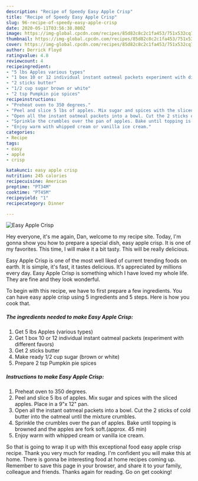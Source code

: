 ```yaml
---
description: "Recipe of Speedy Easy Apple Crisp"
title: "Recipe of Speedy Easy Apple Crisp"
slug: 96-recipe-of-speedy-easy-apple-crisp
date: 2020-05-11T03:56:38.800Z
image: https://img-global.cpcdn.com/recipes/85d82c8c2c1fa453/751x532cq70/easy-apple-crisp-recipe-main-photo.jpg
thumbnail: https://img-global.cpcdn.com/recipes/85d82c8c2c1fa453/751x532cq70/easy-apple-crisp-recipe-main-photo.jpg
cover: https://img-global.cpcdn.com/recipes/85d82c8c2c1fa453/751x532cq70/easy-apple-crisp-recipe-main-photo.jpg
author: Derrick Floyd
ratingvalue: 4.8
reviewcount: 4
recipeingredient:
- "5 lbs Apples various types"
- "1 box 10 or 12 individual instant oatmeal packets experiment with different favors"
- "2 sticks butter"
- "1/2 cup sugar brown or white"
- "2 tsp Pumpkin pie spices"
recipeinstructions:
- "Preheat oven to 350 degrees."
- "Peel and slice 5 lbs of apples. Mix sugar and spices with the sliced apples. Place in a 9&#34;x 12&#34; pan."
- "Open all the instant oatmeal packets into a bowl. Cut the 2 sticks of cold butter into the oatmeal until the mixture crumbles."
- "Sprinkle the crumbles over the pan of apples. Bake until topping is browned and the apples are fork soft.(approx. 45 min)"
- "Enjoy warm with whipped cream or vanilla ice cream."
categories:
- Recipe
tags:
- easy
- apple
- crisp

katakunci: easy apple crisp 
nutrition: 245 calories
recipecuisine: American
preptime: "PT34M"
cooktime: "PT45M"
recipeyield: "1"
recipecategory: Dinner

---
```



![Easy Apple Crisp](https://img-global.cpcdn.com/recipes/85d82c8c2c1fa453/751x532cq70/easy-apple-crisp-recipe-main-photo.jpg)

Hey everyone, it's me again, Dan, welcome to my recipe site. Today, I'm gonna show you how to prepare a special dish, easy apple crisp. It is one of my favorites. This time, I will make it a bit tasty. This will be really delicious.

Easy Apple Crisp is one of the most well liked of current trending foods on earth. It is simple, it's fast, it tastes delicious. It's appreciated by millions every day. Easy Apple Crisp is something which I have loved my whole life. They are fine and they look wonderful.




To begin with this recipe, we have to first prepare a few ingredients. You can have easy apple crisp using 5 ingredients and 5 steps. Here is how you cook that.

##### The ingredients needed to make Easy Apple Crisp:

1. Get 5 lbs Apples (various types)
1. Get 1 box 10 or 12 individual instant oatmeal packets (experiment with different favors)
1. Get 2 sticks butter
1. Make ready 1/2 cup sugar (brown or white)
1. Prepare 2 tsp Pumpkin pie spices




##### Instructions to make Easy Apple Crisp:

1. Preheat oven to 350 degrees.
1. Peel and slice 5 lbs of apples. Mix sugar and spices with the sliced apples. Place in a 9&#34;x 12&#34; pan.
1. Open all the instant oatmeal packets into a bowl. Cut the 2 sticks of cold butter into the oatmeal until the mixture crumbles.
1. Sprinkle the crumbles over the pan of apples. Bake until topping is browned and the apples are fork soft.(approx. 45 min)
1. Enjoy warm with whipped cream or vanilla ice cream.




So that is going to wrap it up with this exceptional food easy apple crisp recipe. Thank you very much for reading. I'm confident you will make this at home. There is gonna be interesting food at home recipes coming up. Remember to save this page in your browser, and share it to your family, colleague and friends. Thanks again for reading. Go on get cooking!
